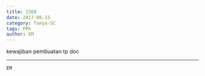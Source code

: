 ```yaml
---
title: 2369
date: 2017-06-15
category: Tanya-SC
tags: PPh
author: EM
---
```


kewajiban pembuatan tp doc

---



`EM`
